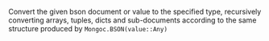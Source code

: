 Convert the given bson document or value to the specified type, recursively converting  arrays, tuples, dicts and sub-documents according to the same structure produced by `Mongoc.BSON(value::Any)`
